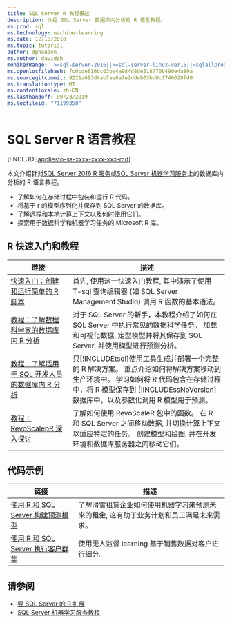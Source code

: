 ```yaml
---
title: SQL Server R 教程概述
description: 介绍 SQL Server 数据库内分析的 R 语言教程。
ms.prod: sql
ms.technology: machine-learning
ms.date: 12/18/2018
ms.topic: tutorial
author: dphansen
ms.author: davidph
monikerRange: '>=sql-server-2016||>=sql-server-linux-ver15||=sqlallproducts-allversions'
ms.openlocfilehash: fc0cde616bc03be4a984d8de518770b490e4a89a
ms.sourcegitcommit: 9221a693d4ab7ae0a7e2ddeb03bd0cf740628fd0
ms.translationtype: MT
ms.contentlocale: zh-CN
ms.lasthandoff: 09/23/2019
ms.locfileid: "71199350"
---
```

# <a name="sql-server-r-language-tutorials"></a>SQL Server R 语言教程
[!INCLUDE[appliesto-ss-xxxx-xxxx-xxx-md](../../includes/appliesto-ss-xxxx-xxxx-xxx-md.md)]

本文介绍针对[SQL Server 2016 R 服务](../install/sql-r-services-windows-install.md)或[SQL Server 机器学习服务](../install/sql-machine-learning-services-windows-install.md)上的数据库内分析的 R 语言教程。

+ 了解如何在存储过程中包装和运行 R 代码。
+ 将基于 r 的模型序列化并保存到 SQL Server 的数据库。
+ 了解远程和本地计算上下文以及何时使用它们。
+ 探索用于数据科学和机器学习任务的 Microsoft R 库。

<a name="bkmk_sqltutorials"></a>

## <a name="r-quickstarts-and-tutorials"></a>R 快速入门和教程

| 链接 | 描述 |
|------|-------------|
| [快速入门：创建和运行简单的 R 脚本](quickstart-r-create-script.md) | 首先, 使用这一快速入门教程, 其中演示了使用 T-sql 查询编辑器 (如 SQL Server Management Studio) 调用 R 函数的基本语法。 |
| [教程：了解数据科学家的数据库内 R 分析](../tutorials/walkthrough-data-science-end-to-end-walkthrough.md) | 对于 SQL Server 的新手，本教程介绍了如何在 SQL Server 中执行常见的数据科学任务。 加载和可视化数据, 定型模型并将其保存到 SQL Server, 并使用模型进行预测分析。 |
| [教程：了解适用于 SQL 开发人员的数据库内 R 分析](../tutorials/sqldev-in-database-r-for-sql-developers.md) | 只[!INCLUDE[tsql](../../includes/tsql-md.md)]使用工具生成并部署一个完整的 R 解决方案。 重点介绍如何将解决方案移动到生产环境中。 学习如何将 R 代码包含在存储过程中，将 R 模型保存到 [!INCLUDE[ssNoVersion](../../includes/ssnoversion-md.md)] 数据库中，以及参数化调用 R 模型用于预测。 |
| [教程：RevoScalepR 深入探讨](deepdive-data-science-deep-dive-using-the-revoscaler-packages.md) | 了解如何使用 RevoScaleR 包中的函数。 在 R 和 SQL Server 之间移动数据, 并切换计算上下文以适应特定的任务。 创建模型和绘图, 并在开发环境和数据库服务器之间移动它们。 |

<a name ="bkmk_samples"></a>

## <a name="code-samples"></a>代码示例

| 链接 | 描述 |
|------|-------------|
| [使用 R 和 SQL Server 构建预测模型](https://microsoft.github.io/sql-ml-tutorials/R/rentalprediction) | 了解滑雪租赁企业如何使用机器学习来预测未来的租金, 这有助于业务计划和员工满足未来需求。 |
| [使用 R 和 SQL Server 执行客户群集](https://microsoft.github.io/sql-ml-tutorials/R/customerclustering/) | 使用无人监督 learning 基于销售数据对客户进行细分。 |

## <a name="see-also"></a>请参阅

+ [要 SQL Server 的 R 扩展](../concepts/extension-r.md)
+ [SQL Server 机器学习服务教程](machine-learning-services-tutorials.md)

